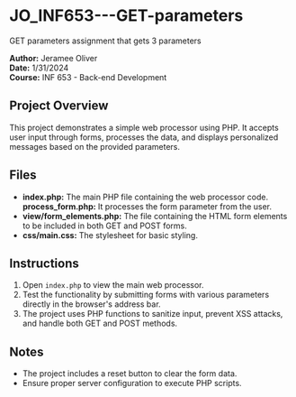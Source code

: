 # JO_INF653---GET-parameters

GET parameters assignment that gets 3 parameters

**Author:** Jeramee Oliver  
**Date:** 1/31/2024  
**Course:** INF 653 - Back-end Development

## Project Overview

This project demonstrates a simple web processor using PHP. It accepts user input through forms, processes the data, and displays personalized messages based on the provided parameters.

## Files

- **index.php:** The main PHP file containing the web processor code.
  **process_form.php:** It processes the form parameter from the user.
- **view/form_elements.php:** The file containing the HTML form elements to be included in both GET and POST forms.
- **css/main.css:** The stylesheet for basic styling.

## Instructions

1. Open `index.php` to view the main web processor.
2. Test the functionality by submitting forms with various parameters directly in the browser's address bar.
3. The project uses PHP functions to sanitize input, prevent XSS attacks, and handle both GET and POST methods.

## Notes

- The project includes a reset button to clear the form data.
- Ensure proper server configuration to execute PHP scripts.
